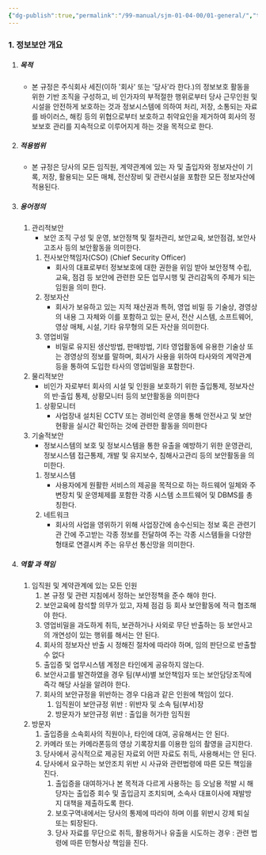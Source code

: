 ```yaml
---
{"dg-publish":true,"permalink":"/99-manual/sjm-01-04-00/01-general/","title":"제 1 장 총칙","tags":["정보보안관리규정","보안"],"noteIcon":"","created":"","updated":""}
---
```


### 1. 정보보안 개요

1. ##### 목적
	- 본 규정은 주식회사 세진(이하 '회사' 또는 '당사'라 한다.)의 정보보호 활동을 위한 기반 조직을 구성하고, 비 인가자의 부적절한 행위로부터 당사 근무인원 및 시설을 안전하게 보호하는 것과 정보시스템에 의하여 처리, 저장, 소통되는 자료를 바이러스, 해킹 등의 위협으로부터 보호하고 취약요인을 제거하여 회사의 정보보호 관리를 지속적으로 이루어지게 하는 것을 목적으로 한다.
2. ##### 적용범위
	- 본 규정은 당사의 모든 임직원, 계약관계에 있는 자 및 출입자와 정보자산이 기록, 저장, 활용되는 모든 매체, 전산장비 및 관련시설을 포함한 모든 정보자산에 적용된다.
3. ##### 용어정의
	1. 관리적보안
		- 보안 조직 구성 및 운영, 보안정책 및 절차관리, 보안교육, 보안점검, 보안사고조사 등의 보안활동을 의미한다.
		1. 전사보안책임자(CSO) (Chief Security Officer) 
			- 회사의 대표로부터 정보보호에 대한 권한을 위임 받아 보안정책 수립, 교육, 점검 등 보안에 관련한 모든 업무시행 및 관리감독의 주체가 되는 임원을 의미 한다.
		2. 정보자산
			- 회사가 보유하고 있는 지적 재산권과 특허, 영업 비밀 등 기술상, 경영상의 내용 그 자체와 이를 포함하고 있는 문서, 전산 시스템, 소프트웨어, 영상 매체, 시설, 기타 유무형의 모든 자산을 의미한다.
		3. 영업비밀
			- 비밀로 유지된 생산방법, 판매방법, 기타 영업활동에 유용한 기술상 또는 경영상의 정보를 말하며, 회사가 사용을 위하여 타사와의 계약관계 등을 통하여 도입한 타사의 영업비밀을 포함한다.
	2. 물리적보안
		- 비인가 자로부터 회사의 시설 및 인원을 보호하기 위한 출입통제, 정보자산의 반·출입 통제, 상황모니터 등의 보안활동을 의미한다
		1. 상황모니터
			- 사업장내 설치된 CCTV 또는 경비인력 운영을 통해 안전사고 및 보안현황을 실시간 확인하는 것에 관련한 활동을 의미한다
	3. 기술적보안
		- 정보시스템의 보호 및 정보시스템을 통한 유출을 예방하기 위한 운영관리, 정보시스템 접근통제, 개발 및 유지보수, 침해사고관리 등의 보안활동을 의미한다.  
		1. 정보시스템
			- 사용자에게 원활한 서비스의 제공을 목적으로 하는 하드웨어 일체와 주변장치 및 운영체제를 포함한 각종 시스템 소프트웨어 및 DBMS를 총칭한다.
		2. 네트워크
			- 회사의 사업을 영위하기 위해 사업장간에 송수신되는 정보 혹은 관련기관 간에 주고받는 각종 정보를 전달하여 주는 각종 시스템들을 다양한 형태로 연결시켜 주는 유무선 통신망을 의미한다.
4. ##### 역할 과 책임
	1. 임직원 및 계약관계에 있는 모든 인원
		1. 본 규정 및 관련 지침에서 정하는 보안정책을 준수 해야 한다.
		2. 보안교육에 참석할 의무가 있고, 자체 점검 등 회사 보안활동에 적극 협조해야 한다.
		3. 영업비밀을 과도하게 취득, 보관하거나 사외로 무단 반출하는 등 보안사고의 개연성이 있는 행위를 해서는 안 된다.
		4. 회사의 정보자산 반출 시 정해진 절차에 따라야 하며, 임의 판단으로 반출할 수 없다
		5. 출입증 및 업무시스템 계정은 타인에게 공유하지 않는다.
		6. 보안사고를 발견하였을 경우 팀(부서)별 보안책임자 또는 보안담당조직에 즉각 해당 사실을 알려야 한다. 
		7. 회사의 보안규정을 위반하는 경우 다음과 같은 인원에 책임이 있다.
			1. 임직원이 보안규정 위반 : 위반자 및 소속 팀(부서)장
			2. 방문자가 보안규정 위반 : 출입을 허가한 임직원
	2. 방문자
		1. 출입증을 소속회사의 직원이나, 타인에 대여, 공유해서는 안 된다.
		2. 카메라 또는 카메라폰등의 영상 기록장치를 이용한 임의 촬영을 금지한다.
		3. 당사에서 공식적으로 제공된 자료외 어떤 자료도 취득, 사용해서는 안 된다. 
		4. 당사에서 요구하는 보안조치 위반 시 사규와 관련법령에 따른 모든 책임을 진다.
			1. 출입증을 대여하거나 본 목적과 다르게 사용하는 등 오남용 적발 시 해당자는 출입증 회수 및 출입금지 조치되며, 소속사 대표이사에 재발방지 대책을 제출하도록 한다. 
			2. 보호구역내에서는 당사의 통제에 따라야 하며 이를 위반시 강제 퇴실 또는 퇴장된다.
			3. 당사 자료를 무단으로 취득, 활용하거나 유출을 시도하는 경우 : 관련 법령에 따른 민형사상 책임을 진다.




